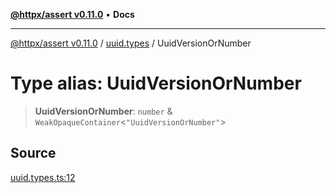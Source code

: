 [**@httpx/assert v0.11.0**](../../README.md) • **Docs**

***

[@httpx/assert v0.11.0](../../README.md) / [uuid.types](../README.md) / UuidVersionOrNumber

# Type alias: UuidVersionOrNumber

> **UuidVersionOrNumber**: `number` & `WeakOpaqueContainer`\<`"UuidVersionOrNumber"`\>

## Source

[uuid.types.ts:12](https://github.com/belgattitude/httpx/blob/87fb49862cf7e06acc8e0c35f7b115413ff3c6fe/packages/assert/src/uuid.types.ts#L12)
